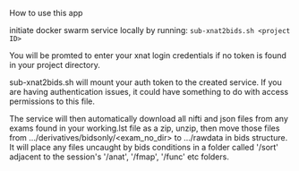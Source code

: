 How to use this app

initiate docker swarm service locally by running:
`sub-xnat2bids.sh <project ID>`

You will be promted to enter your xnat login credentials if no token is found in your project directory.

sub-xnat2bids.sh will mount your auth token to the created service. If you are having authentication issues, it could have something to do with access permissions to this file.

The service will then automatically download all nifti and json files from any exams found in your working.lst file as a zip, unzip, then move those files from .../derivatives/bidsonly/<exam_no_dir> to .../rawdata in bids structure. It will place any files uncaught by bids conditions in a folder called '/sort' adjacent to the session's '/anat', '/fmap', '/func' etc folders.
